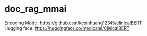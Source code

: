 # doc_rag_mmai

Encoding Model: https://github.com/kexinhuang12345/clinicalBERT
Hugging face: https://huggingface.co/medicalai/ClinicalBERT
